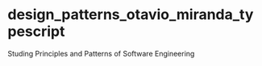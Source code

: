 # design_patterns_otavio_miranda_typescript
Studing Principles and Patterns of Software Engineering
